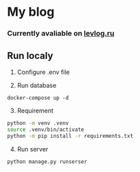 My blog 
===
### Currently avaliable on [levlog.ru](https://levlog.ru/)

## Run localy
1. Configure .env file

2. Run database

```
docker-compose up -d
```

3. Requirement

```bash
python -m venv .venv
source .venv/bin/activate
python -m pip install -r requirements.txt
```

4. Run server

```
python manage.py runserser
```
